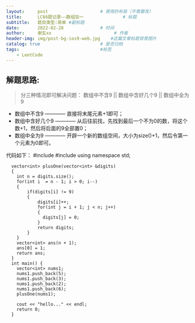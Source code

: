 ```yaml
---
layout:     post   				    # 使用的布局（不需要改）
title:      LC66题记录——数组加一				# 标题 
subtitle:   题目类型:简单 #副标题
date:       2022-02-28 				# 时间
author:     谢玄xx						# 作者
header-img: img/post-bg-ios9-web.jpg 	#这篇文章标题背景图片
catalog: true 						# 是否归档
tags:								#标签
    - LeetCode
---
```


## 解题思路:
> 分三种情况即可解决问题：
数组中不含9 || 数组中含好几个9 || 数组中全为9
* 数组中不含9 ———— 直接将末尾元素+1即可；
* 数组中含好几个9 ———— 从后往前找，先找到最后一个不为0的数，将这个数+1，然后将后面的9全部置0；
* 数组中全为9 ———— 开辟一个新的数组空间，大小为size()+1，然后令第一个元素为0即可。

代码如下：
	  #include <iostream>
	  #include <vector>
	  using namespace std;

	  vector<int> plusOne(vector<int> &digits)
	  {
		int n = digits.size();
		for(int i  = n - 1; i > 0; i--)
		{
			if(digits[i] != 9)
			{
				digits[i]++;
				for(int j = i + 1; j < n; j++)
				{
				  digits[j] = 0;
				}
				return digits;
			}
		}
		vector<int> ans(n + 1);
		ans[0] = 1;
		return ans;
	  }
	  int main() {
		vector<int> nums1;
		nums1.push_back(5);
		nums1.push_back(3);
		nums1.push_back(2);
		nums1.push_back(6);
		plusOne(nums1);

		cout << "hello..." << endl;
		return 0;
	  }
